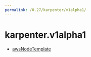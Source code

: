 ```yaml
---
permalink: /0.27/karpenter/v1alpha1/
---
```


# karpenter.v1alpha1



* [awsNodeTemplate](awsNodeTemplate.md)